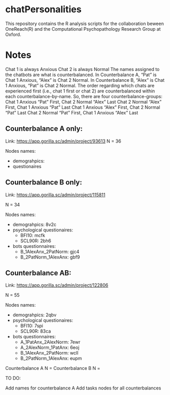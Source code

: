 # chatPersonalities
This repository contains the R analysis scripts for the collaboration beween OneReach(R) and the Computational Psychopathology Research Group at Oxford.

# Notes
Chat 1 is always Anxious 
Chat 2 is always Normal
The names assigned to the chatbots are what is counterbalanced. In Counterbalance A, “Pat” is Chat 1 Anxious, “Alex” is Chat 2 Normal. In Counterbalance B, “Alex” is Chat 1 Anxious, “Pat” is Chat 2 Normal. 
The order regarding which chats are experienced first (i.e., chat 1 first or chat 2) are counterbalanced within each counterbalance-by-name. So, there are four counterbalance-groups: 
Chat 1 Anxious “Pat” First, Chat 2 Normal “Alex” Last
Chat 2 Normal “Alex” First, Chat 1 Anxious “Pat” Last
Chat 1 Anxious “Alex” First, Chat 2 Normal “Pat” Last
Chat 2 Normal “Pat” First, Chat 1 Anxious “Alex” Last

## Counterbalance A only: 

Link: https://app.gorilla.sc/admin/project/93613
N = 36

Nodes names:
- demograhpics:
- questionaires

## Counterbalance B only: 

Link: https://app.gorilla.sc/admin/project/115811

N = 34

Nodes names:
-   demograhpics: 8v2c
-   psychological questionaires: 
    -   BFI10: mcfk
    -   SCL90R: 2bh6
-   bots questionnaires:
    -   B_1AlexAnx_2PatNorm: gjc4
    -   B_2PatNorm_1AlexAnx: gbf9



## Counterbalance AB: 

Link: https://app.gorilla.sc/admin/project/122806

N = 55

Nodes names:
-   demograhpics: 2qbv
-   psychological questionaires: 
    -   BFI10: 7spi 
    -   SCL90R: 83ca
-   bots questionnaires:
    -   A_1PatAnx_2AlexNorm: 7ewr
    -   A_2AlexNorm_1PatAnx: 6eoj
    -   B_1AlexAnx_2PatNorm: wcll
    -   B_2PatNorm_1AlexAnx: eupm 

Counterbalance A N = 
Counterbalance B N =



TO DO:

Add names for counterbalance A
Add tasks nodes for all counterbalances  
